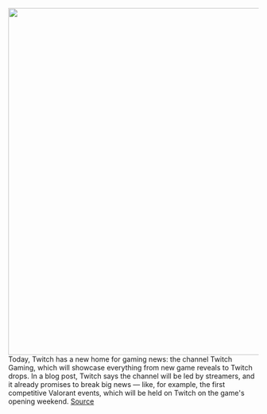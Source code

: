<img src='https://cdn.vox-cdn.com/thumbor/FwBmxDAjqsjf9e3qDn4M05N3eD4=/0x0:2040x1360/1200x800/filters:focal(857x517:1183x843)/cdn.vox-cdn.com/uploads/chorus_image/image/66850073/ACASTRO_190926_1777_TWITCH_0001.0.0.jpg' width='700px' /><br/>
Today, Twitch has a new home for gaming news: the channel Twitch Gaming, which will showcase everything from new game reveals to Twitch drops. In a blog post, Twitch says the channel will be led by streamers, and it already promises to break big news — like, for example, the first competitive Valorant events, which will be held on Twitch on the game's opening weekend.
<a href='https://www.theverge.com/2020/5/27/21271803/twitch-gaming-channel-exclusives-news'> Source <a/>